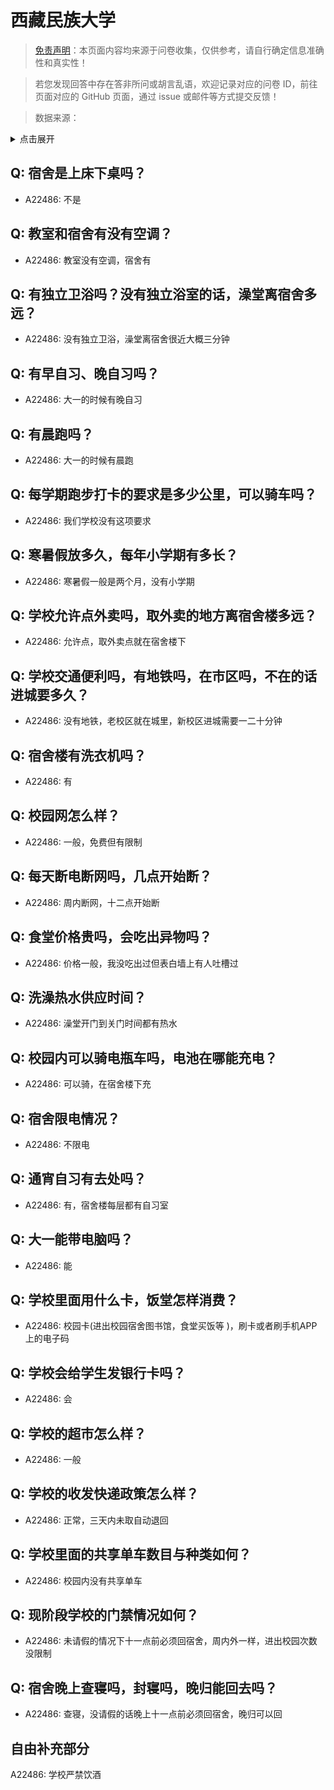 # 西藏民族大学

> [免责声明](https://colleges.chat/#_3)：本页面内容均来源于问卷收集，仅供参考，请自行确定信息准确性和真实性！

> 若您发现回答中存在答非所问或胡言乱语，欢迎记录对应的问卷 ID，前往页面对应的 GitHub 页面，通过 issue 或邮件等方式提交反馈！

> 数据来源：

<details><summary>点击展开</summary>
<ul>
<li>A22486: 匿名 (2024 年 06 月)</li>
</ul>
</details>

## Q: 宿舍是上床下桌吗？

- A22486: 不是

## Q: 教室和宿舍有没有空调？

- A22486: 教室没有空调，宿舍有

## Q: 有独立卫浴吗？没有独立浴室的话，澡堂离宿舍多远？

- A22486: 没有独立卫浴，澡堂离宿舍很近大概三分钟

## Q: 有早自习、晚自习吗？

- A22486: 大一的时候有晚自习

## Q: 有晨跑吗？

- A22486: 大一的时候有晨跑

## Q: 每学期跑步打卡的要求是多少公里，可以骑车吗？

- A22486: 我们学校没有这项要求

## Q: 寒暑假放多久，每年小学期有多长？

- A22486: 寒暑假一般是两个月，没有小学期

## Q: 学校允许点外卖吗，取外卖的地方离宿舍楼多远？

- A22486: 允许点，取外卖点就在宿舍楼下

## Q: 学校交通便利吗，有地铁吗，在市区吗，不在的话进城要多久？

- A22486: 没有地铁，老校区就在城里，新校区进城需要一二十分钟

## Q: 宿舍楼有洗衣机吗？

- A22486: 有

## Q: 校园网怎么样？

- A22486: 一般，免费但有限制

## Q: 每天断电断网吗，几点开始断？

- A22486: 周内断网，十二点开始断

## Q: 食堂价格贵吗，会吃出异物吗？

- A22486: 价格一般，我没吃出过但表白墙上有人吐槽过

## Q: 洗澡热水供应时间？

- A22486: 澡堂开门到关门时间都有热水

## Q: 校园内可以骑电瓶车吗，电池在哪能充电？

- A22486: 可以骑，在宿舍楼下充

## Q: 宿舍限电情况？

- A22486: 不限电

## Q: 通宵自习有去处吗？

- A22486: 有，宿舍楼每层都有自习室

## Q: 大一能带电脑吗？

- A22486: 能

## Q: 学校里面用什么卡，饭堂怎样消费？

- A22486: 校园卡(进出校园宿舍图书馆，食堂买饭等 )，刷卡或者刷手机APP上的电子码

## Q: 学校会给学生发银行卡吗？

- A22486: 会

## Q: 学校的超市怎么样？

- A22486: 一般

## Q: 学校的收发快递政策怎么样？

- A22486: 正常，三天内未取自动退回

## Q: 学校里面的共享单车数目与种类如何？

- A22486: 校园内没有共享单车

## Q: 现阶段学校的门禁情况如何？

- A22486: 未请假的情况下十一点前必须回宿舍，周内外一样，进出校园次数没限制

## Q: 宿舍晚上查寝吗，封寝吗，晚归能回去吗？

- A22486: 查寝，没请假的话晚上十一点前必须回宿舍，晚归可以回

## 自由补充部分

A22486: 学校严禁饮酒